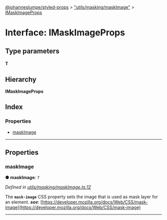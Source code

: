 [@johanneslumpe/styled-props](../README.md) > ["utils/masking/maskImage"](../modules/_utils_masking_maskimage_.md) > [IMaskImageProps](../interfaces/_utils_masking_maskimage_.imaskimageprops.md)

# Interface: IMaskImageProps

## Type parameters
#### T 
## Hierarchy

**IMaskImageProps**

## Index

### Properties

* [maskImage](_utils_masking_maskimage_.imaskimageprops.md#maskimage)

---

## Properties

<a id="maskimage"></a>

###  maskImage

**● maskImage**: *`T`*

*Defined in [utils/masking/maskImage.ts:12](https://github.com/johanneslumpe/styled-props/blob/3abf398/src/utils/masking/maskImage.ts#L12)*

The **`mask-image`** CSS property sets the image that is used as mask layer for an element.
*__see__*: [https://developer.mozilla.org/docs/Web/CSS/mask-image](https://developer.mozilla.org/docs/Web/CSS/mask-image)

___


